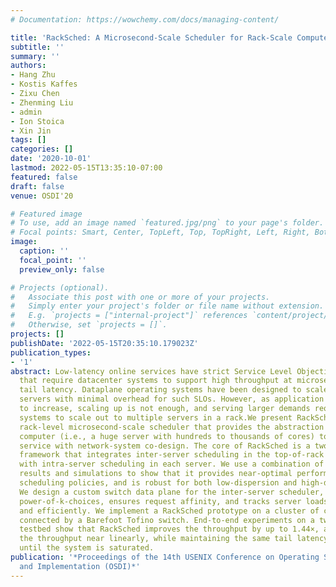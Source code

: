 ```yaml
---
# Documentation: https://wowchemy.com/docs/managing-content/

title: 'RackSched: A Microsecond-Scale Scheduler for Rack-Scale Computers'
subtitle: ''
summary: ''
authors:
- Hang Zhu
- Kostis Kaffes
- Zixu Chen
- Zhenming Liu
- admin
- Ion Stoica
- Xin Jin
tags: []
categories: []
date: '2020-10-01'
lastmod: 2022-05-15T13:35:10-07:00
featured: false
draft: false
venue: OSDI'20

# Featured image
# To use, add an image named `featured.jpg/png` to your page's folder.
# Focal points: Smart, Center, TopLeft, Top, TopRight, Left, Right, BottomLeft, Bottom, BottomRight.
image:
  caption: ''
  focal_point: ''
  preview_only: false

# Projects (optional).
#   Associate this post with one or more of your projects.
#   Simply enter your project's folder or file name without extension.
#   E.g. `projects = ["internal-project"]` references `content/project/deep-learning/index.md`.
#   Otherwise, set `projects = []`.
projects: []
publishDate: '2022-05-15T20:35:10.179023Z'
publication_types:
- '1'
abstract: Low-latency online services have strict Service Level Objectives (SLOs)
  that require datacenter systems to support high throughput at microsecond-scale
  tail latency. Dataplane operating systems have been designed to scale up multicore
  servers with minimal overhead for such SLOs. However, as application demands continue
  to increase, scaling up is not enough, and serving larger demands requires these
  systems to scale out to multiple servers in a rack.We present RackSched, the first
  rack-level microsecond-scale scheduler that provides the abstraction of a rack-scale
  computer (i.e., a huge server with hundreds to thousands of cores) to an external
  service with network-system co-design. The core of RackSched is a two-layer scheduling
  framework that integrates inter-server scheduling in the top-of-rack (ToR) switch
  with intra-server scheduling in each server. We use a combination of analytical
  results and simulations to show that it provides near-optimal performance as centralized
  scheduling policies, and is robust for both low-dispersion and high-dispersion workloads.
  We design a custom switch data plane for the inter-server scheduler, which realizes
  power-of-k-choices, ensures request affinity, and tracks server loads accurately
  and efficiently. We implement a RackSched prototype on a cluster of commodity servers
  connected by a Barefoot Tofino switch. End-to-end experiments on a twelve-server
  testbed show that RackSched improves the throughput by up to 1.44×, and scales out
  the throughput near linearly, while maintaining the same tail latency as one server
  until the system is saturated.
publication: '*Proceedings of the 14th USENIX Conference on Operating Systems Design
  and Implementation (OSDI)*'
---
```

